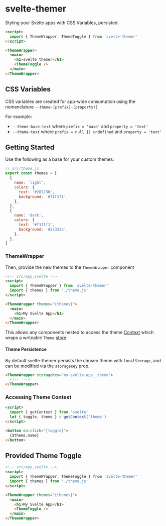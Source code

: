 # svelte-themer

Styling your Svelte apps with CSS Variables, persisted.

```html
<script>
  import { ThemeWrapper, ThemeToggle } from 'svelte-themer'
</script>

<ThemeWrapper>
  <main>
    <h1>svelte themer</h1>
    <ThemeToggle />
  </main>
</ThemeWrapper>
```

## CSS Variables

CSS variables are created for app-wide consumption using the nomenclature `--theme-[prefix]-[property!]`

For example:

- `--theme-base-text` where `prefix = 'base'` and `property = 'text'`
- `--theme-text` where `prefix = null || undefined` and `property = 'text'`

## Getting Started

Use the following as a base for your custom themes:

```js
// src/theme.js
export const themes = [
  {
    name: 'light',
    colors: {
      text: '#282230',
      background: '#f1f1f1',
    },
  },
  {
    name: 'dark',
    colors: {
      text: '#f1f1f1',
      background: '#27323a',
    },
  },
]
```

### ThemeWrapper

Then, provide the new themes to the `ThemeWrapper` component

```html
<!-- src/App.svelte -->
<script>
  import { ThemeWrapper } from 'svelte-themer'
  import { themes } from './theme.js'
</script>

<ThemeWrapper themes="{themes}">
  <main>
    <h1>My Svelte App</h1>
  </main>
</ThemeWrapper>
```

This allows any components nested to access the theme [Context](https://svelte.dev/tutorial/context-api) which wraps a writeable `Theme` [store](https://svelte.dev/tutorial/writable-stores)

#### Theme Persistence

By default svelte-themer persists the chosen theme with `localStorage`, and can be modified via the `storageKey` prop.

```html
<ThemeWrapper storageKey="my-svelte-app__theme">
  <!--  -->
</ThemeWrapper>
```

### Accessing Theme Context

```html
<script>
  import { getContext } from 'svelte'
  let { toggle, theme } = getContext('theme')
</script>

<button on:click="{toggle}">
  {$theme.name}
</button>
```

## Provided Theme Toggle

```html
<!-- src/App.svelte -->
<script>
  import { ThemeWrapper, ThemeToggle } from 'svelte-themer'
  import { themes } from './theme.js'
</script>

<ThemeWrapper themes="{themes}">
  <main>
    <h1>My Svelte App</h1>
    <ThemeToggle />
  </main>
</ThemeWrapper>
```
